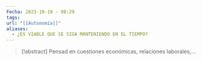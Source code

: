 ```yaml
---
Fecha: 2023-10-19 - 08:29
tags: 
url: "[[Autonomía]]"
aliases:
  - ¿ES VIABLE QUE SE SIGA MANTENIENDO EN EL TIEMPO?
---
```




> [!abstract]
> Pensad en cuestiones económicas, relaciones laborales,...